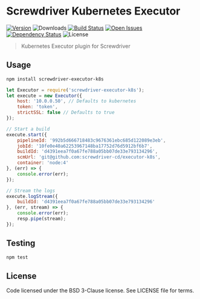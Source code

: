 # Screwdriver Kubernetes Executor
[![Version][npm-image]][npm-url] ![Downloads][downloads-image] [![Build Status][wercker-image]][wercker-url] [![Open Issues][issues-image]][issues-url] [![Dependency Status][daviddm-image]][daviddm-url] ![License][license-image]

> Kubernetes Executor plugin for Screwdriver

## Usage

```bash
npm install screwdriver-executor-k8s
```

```javascript
let Executor = require('screwdriver-executor-k8s');
let execute = new Executor({
    host: '10.0.0.50', // Defaults to kubernetes
    token: 'token',
    strictSSL: false // Defaults to true
});

// Start a build
execute.start({
    pipelineId: '992b5d666718483c9676361ebc685d122089e3eb',
    jobId: '10fe0e40a62253967148ba17752d76d5912bf6b7',
    buildId: 'd4391eea7f0a67fe788a05bb07de33e793134296',
    scmUrl: 'git@github.com:screwdriver-cd/executor-k8s',
    container: 'node:4'
}, (err) => {
    console.error(err);
});

// Stream the logs
execute.logStream({
    buildId: 'd4391eea7f0a67fe788a05bb07de33e793134296'
}, (err, stream) => {
    console.error(err);
    resp.pipe(stream);
});
```

## Testing

```bash
npm test
```

## License

Code licensed under the BSD 3-Clause license. See LICENSE file for terms.

[npm-image]: https://img.shields.io/npm/v/screwdriver-executor-k8s.svg
[npm-url]: https://npmjs.org/package/screwdriver-executor-k8s
[downloads-image]: https://img.shields.io/npm/dt/screwdriver-executor-k8s.svg
[license-image]: https://img.shields.io/npm/l/screwdriver-executor-k8s.svg
[issues-image]: https://img.shields.io/github/issues/screwdriver-cd/executor-k8s.svg
[issues-url]: https://github.com/screwdriver-cd/executor-k8s/issues
[wercker-image]: https://app.wercker.com/status/6eee5facca93cb34510bf36d814460e8
[wercker-url]: https://app.wercker.com/project/bykey/6eee5facca93cb34510bf36d814460e8
[daviddm-image]: https://david-dm.org/screwdriver-cd/executor-k8s.svg?theme=shields.io
[daviddm-url]: https://david-dm.org/screwdriver-cd/executor-k8s
